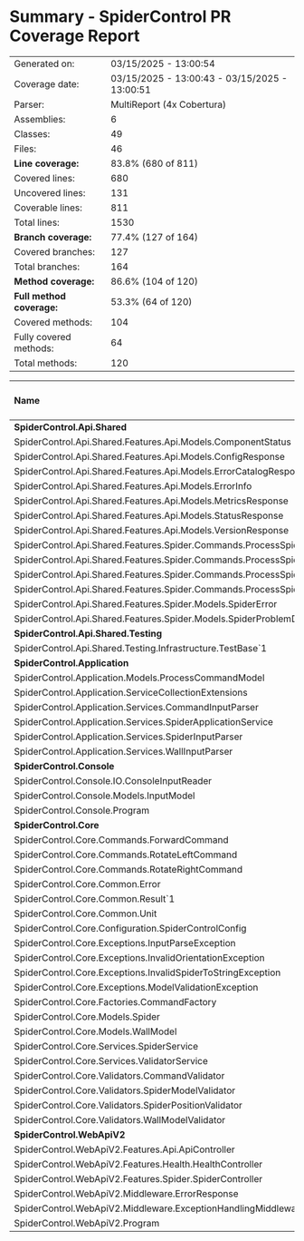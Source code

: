 # Summary - SpiderControl PR Coverage Report
|||
|:---|:---|
| Generated on: | 03/15/2025 - 13:00:54 |
| Coverage date: | 03/15/2025 - 13:00:43 - 03/15/2025 - 13:00:51 |
| Parser: | MultiReport (4x Cobertura) |
| Assemblies: | 6 |
| Classes: | 49 |
| Files: | 46 |
| **Line coverage:** | 83.8% (680 of 811) |
| Covered lines: | 680 |
| Uncovered lines: | 131 |
| Coverable lines: | 811 |
| Total lines: | 1530 |
| **Branch coverage:** | 77.4% (127 of 164) |
| Covered branches: | 127 |
| Total branches: | 164 |
| **Method coverage:** | 86.6% (104 of 120) |
| **Full method coverage:** | 53.3% (64 of 120) |
| Covered methods: | 104 |
| Fully covered methods: | 64 |
| Total methods: | 120 |

|**Name**|**Covered**|**Uncovered**|**Coverable**|**Total**|**Line coverage**|**Covered**|**Total**|**Branch coverage**|**Covered**|**Total**|**Method coverage**|**Full method coverage**|
|:---|---:|---:|---:|---:|---:|---:|---:|---:|---:|---:|---:|---:|
|**SpiderControl.Api.Shared**|**51**|**2**|**53**|**186**|**96.2%**|**2**|**2**|**100%**|**20**|**22**|**90.9%**|**86.3%**|
|SpiderControl.Api.Shared.Features.Api.Models.ComponentStatus|1|0|1|5|100%|0|0||1|1|100%|100%|
|SpiderControl.Api.Shared.Features.Api.Models.ConfigResponse|2|0|2|5|100%|0|0||2|2|100%|100%|
|SpiderControl.Api.Shared.Features.Api.Models.ErrorCatalogResponse|1|0|1|5|100%|0|0||1|1|100%|100%|
|SpiderControl.Api.Shared.Features.Api.Models.ErrorInfo|1|0|1|5|100%|0|0||1|1|100%|100%|
|SpiderControl.Api.Shared.Features.Api.Models.MetricsResponse|2|0|2|5|100%|0|0||2|2|100%|100%|
|SpiderControl.Api.Shared.Features.Api.Models.StatusResponse|1|0|1|5|100%|0|0||1|1|100%|100%|
|SpiderControl.Api.Shared.Features.Api.Models.VersionResponse|1|0|1|4|100%|0|0||1|1|100%|100%|
|SpiderControl.Api.Shared.Features.Spider.Commands.ProcessSpiderCommand|3|0|3|56|100%|0|0||3|3|100%|100%|
|SpiderControl.Api.Shared.Features.Spider.Commands.ProcessSpiderCommandHandler|26|0|26|56|100%|2|2|100%|2|2|100%|50%|
|SpiderControl.Api.Shared.Features.Spider.Commands.ProcessSpiderCommandRequest|3|0|3|10|100%|0|0||3|3|100%|100%|
|SpiderControl.Api.Shared.Features.Spider.Commands.ProcessSpiderCommandResponse|1|0|1|6|100%|0|0||1|1|100%|100%|
|SpiderControl.Api.Shared.Features.Spider.Models.SpiderError|0|2|2|7|0%|0|0||0|2|0%|0%|
|SpiderControl.Api.Shared.Features.Spider.Models.SpiderProblemDetails|9|0|9|17|100%|0|0||2|2|100%|100%|
|**SpiderControl.Api.Shared.Testing**|**5**|**6**|**11**|**24**|**45.4%**|**0**|**0**|****|**1**|**2**|**50%**|**50%**|
|SpiderControl.Api.Shared.Testing.Infrastructure.TestBase`1|5|6|11|24|45.4%|0|0||1|2|50%|50%|
|**SpiderControl.Application**|**154**|**14**|**168**|**316**|**91.6%**|**44**|**54**|**81.4%**|**14**|**14**|**100%**|**50%**|
|SpiderControl.Application.Models.ProcessCommandModel|3|0|3|8|100%|0|0||3|3|100%|100%|
|SpiderControl.Application.ServiceCollectionExtensions|11|0|11|27|100%|0|0||1|1|100%|0%|
|SpiderControl.Application.Services.CommandInputParser|21|0|21|41|100%|8|8|100%|2|2|100%|50%|
|SpiderControl.Application.Services.SpiderApplicationService|59|5|64|111|92.1%|17|24|70.8%|4|4|100%|25%|
|SpiderControl.Application.Services.SpiderInputParser|34|6|40|74|85%|12|14|85.7%|2|2|100%|50%|
|SpiderControl.Application.Services.WallInputParser|26|3|29|55|89.6%|7|8|87.5%|2|2|100%|50%|
|**SpiderControl.Console**|**36**|**41**|**77**|**147**|**46.7%**|**4**|**6**|**66.6%**|**7**|**9**|**77.7%**|**55.5%**|
|SpiderControl.Console.IO.ConsoleInputReader|27|3|30|59|90%|4|6|66.6%|3|3|100%|33.3%|
|SpiderControl.Console.Models.InputModel|9|0|9|15|100%|0|0||4|4|100%|100%|
|SpiderControl.Console.Program|0|38|38|73|0%|0|0||0|2|0%|0%|
|**SpiderControl.Core**|**227**|**29**|**256**|**495**|**88.6%**|**57**|**68**|**83.8%**|**42**|**52**|**80.7%**|**46.1%**|
|SpiderControl.Core.Commands.ForwardCommand|9|1|10|25|90%|9|10|90%|2|2|100%|50%|
|SpiderControl.Core.Commands.RotateLeftCommand|3|0|3|13|100%|0|0||1|1|100%|100%|
|SpiderControl.Core.Commands.RotateRightCommand|3|0|3|13|100%|0|0||1|1|100%|100%|
|SpiderControl.Core.Common.Error|0|1|1|3|0%|0|0||0|1|0%|0%|
|SpiderControl.Core.Common.Result`1|11|0|11|18|100%|0|0||6|6|100%|100%|
|SpiderControl.Core.Common.Unit|1|0|1|3|100%|0|0||1|1|100%|100%|
|SpiderControl.Core.Configuration.SpiderControlConfig|1|0|1|6|100%|0|0||1|1|100%|100%|
|SpiderControl.Core.Exceptions.InputParseException|0|2|2|11|0%|0|0||0|2|0%|0%|
|SpiderControl.Core.Exceptions.InvalidOrientationException|0|2|2|9|0%|0|0||0|2|0%|0%|
|SpiderControl.Core.Exceptions.InvalidSpiderToStringException|0|2|2|9|0%|0|0||0|2|0%|0%|
|SpiderControl.Core.Exceptions.ModelValidationException|0|11|11|22|0%|0|0||0|3|0%|0%|
|SpiderControl.Core.Factories.CommandFactory|9|0|9|19|100%|6|6|100%|1|1|100%|100%|
|SpiderControl.Core.Models.Spider|58|5|63|90|92%|17|22|77.2%|11|11|100%|54.5%|
|SpiderControl.Core.Models.WallModel|7|0|7|13|100%|0|0||3|3|100%|100%|
|SpiderControl.Core.Services.SpiderService|30|3|33|60|90.9%|8|10|80%|3|3|100%|33.3%|
|SpiderControl.Core.Services.ValidatorService|56|2|58|98|96.5%|16|18|88.8%|7|7|100%|14.2%|
|SpiderControl.Core.Validators.CommandValidator|8|0|8|21|100%|0|0||2|2|100%|50%|
|SpiderControl.Core.Validators.SpiderModelValidator|12|0|12|22|100%|0|0||1|1|100%|0%|
|SpiderControl.Core.Validators.SpiderPositionValidator|10|0|10|22|100%|1|2|50%|1|1|100%|0%|
|SpiderControl.Core.Validators.WallModelValidator|9|0|9|18|100%|0|0||1|1|100%|0%|
|**SpiderControl.WebApiV2**|**207**|**39**|**246**|**428**|**84.1%**|**20**|**34**|**58.8%**|**20**|**21**|**95.2%**|**38%**|
|SpiderControl.WebApiV2.Features.Api.ApiController|64|0|64|118|100%|2|4|50%|8|8|100%|37.5%|
|SpiderControl.WebApiV2.Features.Health.HealthController|23|0|23|55|100%|2|4|50%|4|4|100%|50%|
|SpiderControl.WebApiV2.Features.Spider.SpiderController|41|14|55|101|74.5%|14|18|77.7%|2|2|100%|50%|
|SpiderControl.WebApiV2.Middleware.ErrorResponse|1|0|1|3|100%|0|0||1|1|100%|100%|
|SpiderControl.WebApiV2.Middleware.ExceptionHandlingMiddleware|10|22|32|50|31.2%|0|6|0%|2|3|66.6%|33.3%|
|SpiderControl.WebApiV2.Program|68|3|71|101|95.7%|2|2|100%|3|3|100%|0%|
